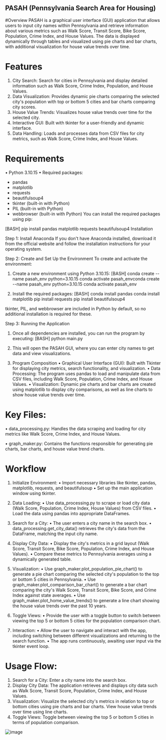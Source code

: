 ## PASAH (Pennsylvania Search Area for Housing)

#Overview
PASAH is a graphical user interface (GUI) application that allows users to input city names within Pennsylvania and retrieve information about various metrics such as Walk Score, Transit Score, Bike Score, Population, Crime Index, and House Values. The data is displayed dynamically through tables and visualized using pie charts and bar charts, with additional visualization for house value trends over time.

# Features
1.	City Search: Search for cities in Pennsylvania and display detailed information such as Walk Score, Crime Index, Population, and House Values.
2.	Data Visualization: Provides dynamic pie charts comparing the selected city's population with top or bottom 5 cities and bar charts comparing city scores.
3.	House Value Trends: Visualizes house value trends over time for the selected city.
4.	Interactive GUI: Built with tkinter for a user-friendly and dynamic interface.
5.	Data Handling: Loads and processes data from CSV files for city metrics, such as Walk Score, Crime Index, and House Values.

# Requirements
•	Python 3.10.15
•	Required packages:
 - pandas
 - matplotlib
 - requests
 - beautifulsoup4
 - tkinter (built-in with Python)
 - PIL (built-in with Python)
 - webbrowser (built-in with Python)
You can install the required packages using pip:

[BASH]
pip install pandas matplotlib requests beautifulsoup4
Installation

Step 1: Install Anaconda
If you don't have Anaconda installed, download it from the official website and follow the installation instructions for your operating system.

Step 2: Create and Set Up the Environment
To create and activate the environment:

1.	Create a new environment using Python 3.10.15:
[BASH]
conda create --name pasah_env python=3.10.15 conda activate pasah_envconda create --name pasah_env python=3.10.15
conda activate pasah_env

2.	Install the required packages:
[BASH]
conda install pandas
conda install matplotlib
pip install requests
pip install beautifulsoup4

tkinter, PIL, and webbrowser are included in Python by default, so no additional installation is required for these.

Step 3: Running the Application

1.	Once all dependencies are installed, you can run the program by executing:
[BASH]
python main.py

2.	This will open the PASAH GUI, where you can enter city names to get data and view visualizations.
3.	Program Composition
•	Graphical User Interface (GUI): Built with Tkinter for displaying city metrics, search functionality, and visualization.
•	Data Processing: The program uses pandas to load and manipulate data from CSV files, including Walk Score, Population, Crime Index, and House Values.
•	Visualization: Dynamic pie charts and bar charts are created using matplotlib to display city comparisons, as well as line charts to show house value trends over time.

# Key Files:
•	data_processing.py: Handles the data scraping and loading for city metrics like Walk Score, Crime Index, and House Values.

•	graph_maker.py: Contains the functions responsible for generating pie charts, bar charts, and house value trend charts.

# Workflow
1. Initialize Environment:
•	Import necessary libraries like tkinter, pandas, matplotlib, requests, and beautifulsoup
•	Set up the main application window using tkinter.

2. Data Loading:
•	Use data_processing.py to scrape or load city data (Walk Score, Population, Crime Index, House Values) from CSV files.
•	Load the data using pandas into appropriate DataFrames.

3. Search for a City:
•	The user enters a city name in the search box.
•	data_processing.get_city_data() retrieves the city's data from the DataFrame, matching the input city name.

4. Display City Data:
•	Display the city's metrics in a grid layout (Walk Score, Transit Score, Bike Score, Population, Crime Index, and House Values).
•	Compare these metrics to Pennsylvania averages using a dynamically generated table.

5. Visualization:
•	Use graph_maker.plot_population_pie_chart() to generate a pie chart comparing the selected city's population to the top or bottom 5 cities in Pennsylvania.
•	Use graph_maker.plot_comparison_bar_chart() to generate a bar chart comparing the city's Walk Score, Transit Score, Bike Score, and Crime Index against state averages.
•	Use graph_maker.plot_home_value_trends() to generate a line chart showing the house value trends over the past 10 years.

6. Toggle Views:
•	Provide the user with a toggle button to switch between viewing the top 5 or bottom 5 cities for the population comparison chart.

7. Interaction:
•	Allow the user to navigate and interact with the app, including switching between different visualizations and returning to the search function.
•	The app runs continuously, awaiting user input via the tkinter event loop.

# Usage Flow:
1.	Search for a City: Enter a city name into the search box.
2.	Display City Data: The application retrieves and displays city data such as Walk Score, Transit Score, Population, Crime Index, and House Values.
3.	Visualization: Visualize the selected city's metrics in relation to top or bottom cities using pie charts and bar charts. View house value trends over time using line charts.
4.	Toggle Views: Toggle between viewing the top 5 or bottom 5 cities in terms of population comparison.

![image](https://github.com/user-attachments/assets/bc449813-fd74-4557-b8f9-daf045ac92dd)
